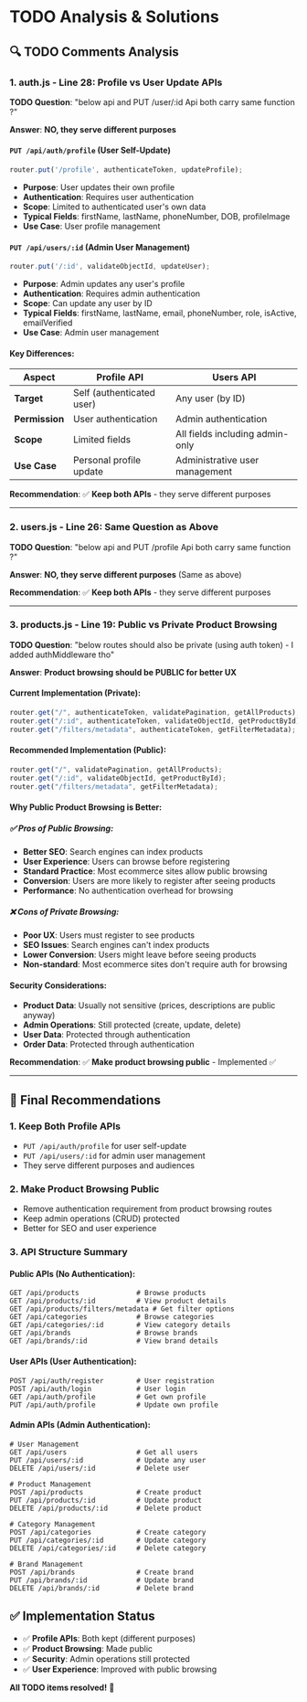 # TODO Analysis & Solutions

## 🔍 **TODO Comments Analysis**

### **1. auth.js - Line 28: Profile vs User Update APIs**

**TODO Question**: "below api and PUT /user/:id Api both carry same function ?"

**Answer**: **NO, they serve different purposes**

#### **`PUT /api/auth/profile` (User Self-Update)**
```javascript
router.put('/profile', authenticateToken, updateProfile);
```
- **Purpose**: User updates their own profile
- **Authentication**: Requires user authentication
- **Scope**: Limited to authenticated user's own data
- **Typical Fields**: firstName, lastName, phoneNumber, DOB, profileImage
- **Use Case**: User profile management

#### **`PUT /api/users/:id` (Admin User Management)**
```javascript
router.put('/:id', validateObjectId, updateUser);
```
- **Purpose**: Admin updates any user's profile
- **Authentication**: Requires admin authentication
- **Scope**: Can update any user by ID
- **Typical Fields**: firstName, lastName, email, phoneNumber, role, isActive, emailVerified
- **Use Case**: Admin user management

#### **Key Differences**:
| Aspect | Profile API | Users API |
|--------|-------------|-----------|
| **Target** | Self (authenticated user) | Any user (by ID) |
| **Permission** | User authentication | Admin authentication |
| **Scope** | Limited fields | All fields including admin-only |
| **Use Case** | Personal profile update | Administrative user management |

**Recommendation**: ✅ **Keep both APIs** - they serve different purposes

---

### **2. users.js - Line 26: Same Question as Above**

**TODO Question**: "below api and PUT /profile Api both carry same function ?"

**Answer**: **NO, they serve different purposes** (Same as above)

**Recommendation**: ✅ **Keep both APIs** - they serve different purposes

---

### **3. products.js - Line 19: Public vs Private Product Browsing**

**TODO Question**: "below routes should also be private (using auth token) - I added authMiddleware tho"

**Answer**: **Product browsing should be PUBLIC for better UX**

#### **Current Implementation (Private)**:
```javascript
router.get("/", authenticateToken, validatePagination, getAllProducts);
router.get("/:id", authenticateToken, validateObjectId, getProductById);
router.get("/filters/metadata", authenticateToken, getFilterMetadata);
```

#### **Recommended Implementation (Public)**:
```javascript
router.get("/", validatePagination, getAllProducts);
router.get("/:id", validateObjectId, getProductById);
router.get("/filters/metadata", getFilterMetadata);
```

#### **Why Public Product Browsing is Better**:

##### **✅ Pros of Public Browsing**:
- **Better SEO**: Search engines can index products
- **User Experience**: Users can browse before registering
- **Standard Practice**: Most ecommerce sites allow public browsing
- **Conversion**: Users are more likely to register after seeing products
- **Performance**: No authentication overhead for browsing

##### **❌ Cons of Private Browsing**:
- **Poor UX**: Users must register to see products
- **SEO Issues**: Search engines can't index products
- **Lower Conversion**: Users might leave before seeing products
- **Non-standard**: Most ecommerce sites don't require auth for browsing

#### **Security Considerations**:
- **Product Data**: Usually not sensitive (prices, descriptions are public anyway)
- **Admin Operations**: Still protected (create, update, delete)
- **User Data**: Protected through authentication
- **Order Data**: Protected through authentication

**Recommendation**: ✅ **Make product browsing public** - Implemented ✅

---

## 🎯 **Final Recommendations**

### **1. Keep Both Profile APIs**
- `PUT /api/auth/profile` for user self-update
- `PUT /api/users/:id` for admin user management
- They serve different purposes and audiences

### **2. Make Product Browsing Public**
- Remove authentication requirement from product browsing routes
- Keep admin operations (CRUD) protected
- Better for SEO and user experience

### **3. API Structure Summary**

#### **Public APIs** (No Authentication):
```
GET /api/products              # Browse products
GET /api/products/:id          # View product details
GET /api/products/filters/metadata # Get filter options
GET /api/categories            # Browse categories
GET /api/categories/:id        # View category details
GET /api/brands                # Browse brands
GET /api/brands/:id            # View brand details
```

#### **User APIs** (User Authentication):
```
POST /api/auth/register        # User registration
POST /api/auth/login           # User login
GET /api/auth/profile          # Get own profile
PUT /api/auth/profile          # Update own profile
```

#### **Admin APIs** (Admin Authentication):
```
# User Management
GET /api/users                 # Get all users
PUT /api/users/:id             # Update any user
DELETE /api/users/:id          # Delete user

# Product Management
POST /api/products             # Create product
PUT /api/products/:id          # Update product
DELETE /api/products/:id       # Delete product

# Category Management
POST /api/categories           # Create category
PUT /api/categories/:id        # Update category
DELETE /api/categories/:id     # Delete category

# Brand Management
POST /api/brands               # Create brand
PUT /api/brands/:id            # Update brand
DELETE /api/brands/:id         # Delete brand
```

## ✅ **Implementation Status**

- ✅ **Profile APIs**: Both kept (different purposes)
- ✅ **Product Browsing**: Made public
- ✅ **Security**: Admin operations still protected
- ✅ **User Experience**: Improved with public browsing

**All TODO items resolved!** 🎉